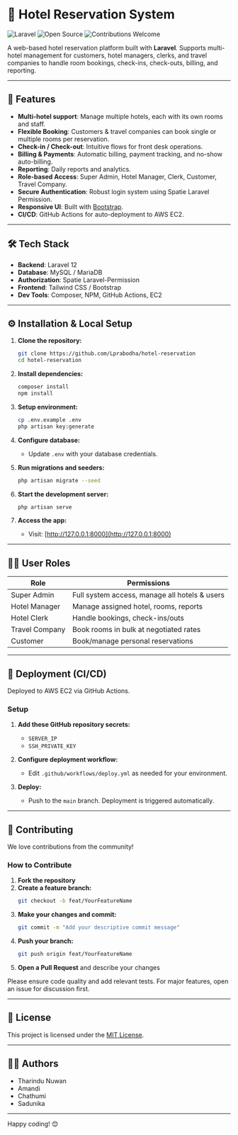 # 🏨 Hotel Reservation System

![Laravel](https://img.shields.io/badge/Laravel-10.x-red?style=flat-square&logo=laravel)
![Open Source](https://img.shields.io/badge/license-MIT-green)
![Contributions Welcome](https://img.shields.io/badge/contributions-welcome-orange.svg)

A web-based hotel reservation platform built with **Laravel**. Supports multi-hotel management for customers, hotel managers, clerks, and travel companies to handle room bookings, check-ins, check-outs, billing, and reporting.

---

## 🚀 Features

- **Multi-hotel support**: Manage multiple hotels, each with its own rooms and staff.
- **Flexible Booking**: Customers & travel companies can book single or multiple rooms per reservation.
- **Check-in / Check-out**: Intuitive flows for front desk operations.
- **Billing & Payments**: Automatic billing, payment tracking, and no-show auto-billing.
- **Reporting**: Daily reports and analytics.
- **Role-based Access**: Super Admin, Hotel Manager, Clerk, Customer, Travel Company.
- **Secure Authentication**: Robust login system using Spatie Laravel Permission.
- **Responsive UI**: Built with [Bootstrap](https://getbootstrap.com/).
- **CI/CD**: GitHub Actions for auto-deployment to AWS EC2.

---

## 🛠️ Tech Stack

- **Backend**: Laravel 12
- **Database**: MySQL / MariaDB
- **Authorization**: Spatie Laravel-Permission
- **Frontend**: Tailwind CSS / Bootstrap
- **Dev Tools**: Composer, NPM, GitHub Actions, EC2

---

## ⚙️ Installation & Local Setup

1. **Clone the repository:**
   ```bash
   git clone https://github.com/Lprabodha/hotel-reservation
   cd hotel-reservation
   ```

2. **Install dependencies:**
   ```bash
   composer install
   npm install
   ```

3. **Setup environment:**
   ```bash
   cp .env.example .env
   php artisan key:generate
   ```

4. **Configure database:**
   - Update `.env` with your database credentials.

5. **Run migrations and seeders:**
   ```bash
   php artisan migrate --seed
   ```

6. **Start the development server:**
   ```bash
   php artisan serve
   ```

7. **Access the app:**
   - Visit: [http://127.0.0.1:8000](http://127.0.0.1:8000)

---

## 🧑‍💻 User Roles

| Role           | Permissions                                    |
|----------------|------------------------------------------------|
| Super Admin    | Full system access, manage all hotels & users  |
| Hotel Manager  | Manage assigned hotel, rooms, reports          |
| Hotel Clerk    | Handle bookings, check-ins/outs                |
| Travel Company | Book rooms in bulk at negotiated rates         |
| Customer       | Book/manage personal reservations              |

---

## 🚚 Deployment (CI/CD)

Deployed to AWS EC2 via GitHub Actions.

### Setup

1. **Add these GitHub repository secrets:**
   - `SERVER_IP`
   - `SSH_PRIVATE_KEY`

2. **Configure deployment workflow:**
   - Edit `.github/workflows/deploy.yml` as needed for your environment.

3. **Deploy:**
   - Push to the `main` branch. Deployment is triggered automatically.

---

## 🤝 Contributing

We love contributions from the community!  

### How to Contribute

1. **Fork the repository**
2. **Create a feature branch:**
   ```bash
   git checkout -b feat/YourFeatureName
   ```
3. **Make your changes and commit:**
   ```bash
   git commit -m "Add your descriptive commit message"
   ```
4. **Push your branch:**
   ```bash
   git push origin feat/YourFeatureName
   ```
5. **Open a Pull Request** and describe your changes

Please ensure code quality and add relevant tests. For major features, open an issue for discussion first.

---

## 📄 License

This project is licensed under the [MIT License](LICENSE).

---

## 👨‍💻 Authors

- Tharindu Nuwan
- Amandi
- Chathumi
- Sadunika

---

Happy coding! 😊
